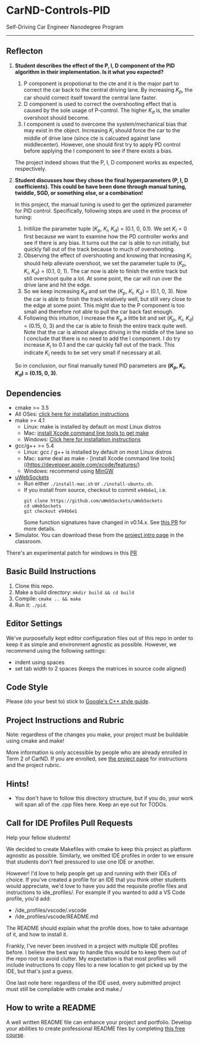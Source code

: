 # CarND-Controls-PID
Self-Driving Car Engineer Nanodegree Program

---

## Reflecton

1. **Student describes the effect of the P, I, D component of the PID algorithm in their implementation. Is it what you expected?**
    1. P component is propotional to the cte and it is the major part to correct the car back to the central driving lane. By increasing $K_p$, the car should correct itself toward the central lane faster.
    2. D component is used to correct the overshooting effect that is caused by the sole usage of P-control. The higher $K_d$ is, the smaller overshoot should become.
    3. I component is used to overcome the system/mechanical bias that may exist in the object. Increasing $K_i$ should force the car to the middle of drive lane (since cte is calcuated against lane middlecenter). However, one should first try to apply PD control before applying the I component to see if there exists a bias.
    
    The project indeed shows that the P, I, D component works as expected, respectively.    

2. **Student discusses how they chose the final hyperparameters (P, I, D coefficients). This could be have been done through manual tuning, twiddle, SGD, or something else, or a combination!**

    In this project, the manual tuning is used to get the optimized parameter for PID control. Specifically, following steps are used in the process of tuning:
    1) Initilize the parameter tuple ($K_p$, $K_i$, $K_d$) = (0.1, 0, 0.1). We set $K_i = 0$ first because we want to examine how the PD controller works and see if there is any bias. It turns out the car is able to run initially, but quickly fall out of the track because to much of overshooting. 
    2) Observing the effect of overshooting and knowing that increasing $K_i$ should help alleviate overshoot, we set the parameter tuple to ($K_p$, $K_i$, $K_d$) = (0.1, 0, 1). The car now is able to finish the entire track but still overshoot quite a lot. At some point, the car will run over the drive lane and hit the edge.
    3) So we keep increasing $K_d$ and set the ($K_p$, $K_i$, $K_d$) = (0.1, 0, 3). Now the car is able to finish the track relatively well, but still very close to the edge at some point. This might due to the P component is too small and therefore not able to pull the car back fast enough.
    4) Following this intuition, I increase the $K_p$ a little bit and set ($K_p$, $K_i$, $K_d$) = (0.15, 0, 3) and the car is able to finish the entire track quite well. Note that the car is almost always driving in the middle of the lane so I conclude that there is no need to add the I component. I do try increase $K_i$ to 0.1 and the car quickly fall out of the track. This indicate $K_i$ needs to be set very small if necessary at all.
    
    So in conclusion, our final manually tuned PID parameters are **($K_p$, $K_i$, $K_d$) = (0.15, 0, 3)**.

## Dependencies

* cmake >= 3.5
 * All OSes: [click here for installation instructions](https://cmake.org/install/)
* make >= 4.1
  * Linux: make is installed by default on most Linux distros
  * Mac: [install Xcode command line tools to get make](https://developer.apple.com/xcode/features/)
  * Windows: [Click here for installation instructions](http://gnuwin32.sourceforge.net/packages/make.htm)
* gcc/g++ >= 5.4
  * Linux: gcc / g++ is installed by default on most Linux distros
  * Mac: same deal as make - [install Xcode command line tools]((https://developer.apple.com/xcode/features/)
  * Windows: recommend using [MinGW](http://www.mingw.org/)
* [uWebSockets](https://github.com/uWebSockets/uWebSockets)
  * Run either `./install-mac.sh` or `./install-ubuntu.sh`.
  * If you install from source, checkout to commit `e94b6e1`, i.e.
    ```
    git clone https://github.com/uWebSockets/uWebSockets 
    cd uWebSockets
    git checkout e94b6e1
    ```
    Some function signatures have changed in v0.14.x. See [this PR](https://github.com/udacity/CarND-MPC-Project/pull/3) for more details.
* Simulator. You can download these from the [project intro page](https://github.com/udacity/self-driving-car-sim/releases) in the classroom.

There's an experimental patch for windows in this [PR](https://github.com/udacity/CarND-PID-Control-Project/pull/3)

## Basic Build Instructions

1. Clone this repo.
2. Make a build directory: `mkdir build && cd build`
3. Compile: `cmake .. && make`
4. Run it: `./pid`. 

## Editor Settings

We've purposefully kept editor configuration files out of this repo in order to
keep it as simple and environment agnostic as possible. However, we recommend
using the following settings:

* indent using spaces
* set tab width to 2 spaces (keeps the matrices in source code aligned)

## Code Style

Please (do your best to) stick to [Google's C++ style guide](https://google.github.io/styleguide/cppguide.html).

## Project Instructions and Rubric

Note: regardless of the changes you make, your project must be buildable using
cmake and make!

More information is only accessible by people who are already enrolled in Term 2
of CarND. If you are enrolled, see [the project page](https://classroom.udacity.com/nanodegrees/nd013/parts/40f38239-66b6-46ec-ae68-03afd8a601c8/modules/f1820894-8322-4bb3-81aa-b26b3c6dcbaf/lessons/e8235395-22dd-4b87-88e0-d108c5e5bbf4/concepts/6a4d8d42-6a04-4aa6-b284-1697c0fd6562)
for instructions and the project rubric.

## Hints!

* You don't have to follow this directory structure, but if you do, your work
  will span all of the .cpp files here. Keep an eye out for TODOs.

## Call for IDE Profiles Pull Requests

Help your fellow students!

We decided to create Makefiles with cmake to keep this project as platform
agnostic as possible. Similarly, we omitted IDE profiles in order to we ensure
that students don't feel pressured to use one IDE or another.

However! I'd love to help people get up and running with their IDEs of choice.
If you've created a profile for an IDE that you think other students would
appreciate, we'd love to have you add the requisite profile files and
instructions to ide_profiles/. For example if you wanted to add a VS Code
profile, you'd add:

* /ide_profiles/vscode/.vscode
* /ide_profiles/vscode/README.md

The README should explain what the profile does, how to take advantage of it,
and how to install it.

Frankly, I've never been involved in a project with multiple IDE profiles
before. I believe the best way to handle this would be to keep them out of the
repo root to avoid clutter. My expectation is that most profiles will include
instructions to copy files to a new location to get picked up by the IDE, but
that's just a guess.

One last note here: regardless of the IDE used, every submitted project must
still be compilable with cmake and make./

## How to write a README
A well written README file can enhance your project and portfolio.  Develop your abilities to create professional README files by completing [this free course](https://www.udacity.com/course/writing-readmes--ud777).

